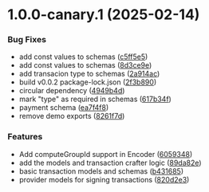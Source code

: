 # 1.0.0-canary.1 (2025-02-14)


### Bug Fixes

* add const values to schemas ([c5ff5e5](https://github.com/algorandfoundation/algo-models/commit/c5ff5e5c2d778a06c08d7cc3bc0de4b6d08c896a))
* add const values to schemas ([8d3ce9e](https://github.com/algorandfoundation/algo-models/commit/8d3ce9ed803217ebd498d9ec16a6ad2c9f4d8ac8))
* add transacion type to schemas ([2a914ac](https://github.com/algorandfoundation/algo-models/commit/2a914ac23118e8fd34dd99c902411a97f1c2e1a0))
* build v0.0.2 package-lock.json ([2f3b890](https://github.com/algorandfoundation/algo-models/commit/2f3b8907cba04a26eeabdbce9aebc31afa30bc00))
* circular dependency ([4949b4d](https://github.com/algorandfoundation/algo-models/commit/4949b4dc73621cbd1b404a8c49e65281a42f9609))
* mark "type" as required in schemas ([617b34f](https://github.com/algorandfoundation/algo-models/commit/617b34ff1122c78dbfad1a203b92075e38d6810e))
* payment schema ([ea7f4f8](https://github.com/algorandfoundation/algo-models/commit/ea7f4f8a0ae30bce3c7f271d4a3e46ebd1c05e9a))
* remove demo exports ([8261f7d](https://github.com/algorandfoundation/algo-models/commit/8261f7d794399c501330b50dd141bfb256127684))


### Features

* Add computeGroupId support in Encoder ([6059348](https://github.com/algorandfoundation/algo-models/commit/60593487bfb2e2ba295bf08772efda38fae4f359))
* add the models and transaction crafter logic ([89da82e](https://github.com/algorandfoundation/algo-models/commit/89da82e1ad69ee46bf2d0e5fbce319178d969ed5))
* basic transaction models and schemas ([b431685](https://github.com/algorandfoundation/algo-models/commit/b4316859d0ae342034d1aee0689b8e68940570b8))
* provider models for signing transactions ([820d2e3](https://github.com/algorandfoundation/algo-models/commit/820d2e31fe52881f6b1b5f9780c92eadcc8bc6ac))
